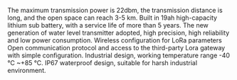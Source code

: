 The maximum transmission power is 22dbm, the transmission distance is long, and the open space can reach 3-5 km.
Built in 19ah high-capacity lithium sub battery, with a service life of more than 5 years.
The new generation of water level transmitter adopted, high precision, high reliability and low power consumption.
Wireless configuration for LoRa parameters
Open communication protocol and access to the third-party Lora gateway with simple configuration.
Industrial design, working temperature range -40 ℃ ~+85 ℃.
IP67 waterproof design, suitable for harsh industrial environment.
